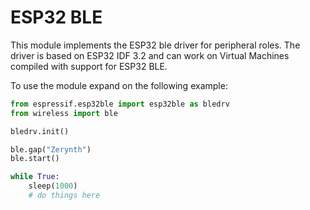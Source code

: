 # ESP32 BLE

This module implements the ESP32 ble driver for peripheral roles.
The driver is based on ESP32 IDF 3.2 and can work on Virtual Machines compiled with support for ESP32 BLE.

To use the module expand on the following example:

```python
from espressif.esp32ble import esp32ble as bledrv
from wireless import ble

bledrv.init()

ble.gap("Zerynth")
ble.start()

while True:
    sleep(1000)
    # do things here
```
<!--stackedit_data:
eyJoaXN0b3J5IjpbLTExODE3NTk1OTBdfQ==
-->
